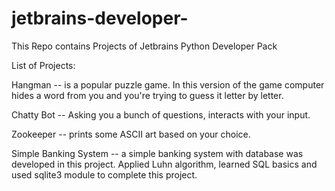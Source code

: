 # jetbrains-developer-

This Repo contains Projects of Jetbrains Python Developer Pack

List of Projects:

Hangman -- is a popular puzzle game. In this version of the game computer hides a word from you and you're trying to guess it letter by letter.

Chatty Bot -- Asking you a bunch of questions, interacts with your input.

Zookeeper -- prints some ASCII art based on your choice.

Simple Banking System -- a simple banking system with database was developed in this project. Applied Luhn algorithm, learned SQL basics and used sqlite3 module to complete this project.

